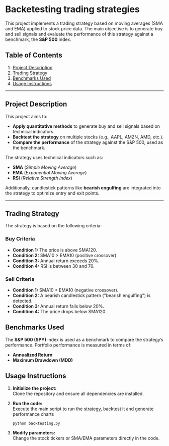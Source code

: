 # Backetesting trading strategies

This project implements a trading strategy based on moving averages (SMA and EMA) applied to stock price data. The main objective is to generate buy and sell signals and evaluate the performance of this strategy against a benchmark, the **S&P 500** index.

## Table of Contents
1. [Project Description](#project-description)
2. [Trading Strategy](#trading-strategy)
3. [Benchmarks Used](#benchmarks-used)
4. [Usage Instructions](#usage-instructions)

---

## Project Description
This project aims to:
- **Apply quantitative methods** to generate buy and sell signals based on technical indicators.
- **Backtest the strategy** on multiple stocks (e.g., AAPL, AMZN, AMD, etc.).
- **Compare the performance** of the strategy against the S&P 500, used as the benchmark.

The strategy uses technical indicators such as:
- **SMA** (*Simple Moving Average*)
- **EMA** (*Exponential Moving Average*)
- **RSI** (*Relative Strength Index*)

Additionally, candlestick patterns like **bearish engulfing** are integrated into the strategy to optimize entry and exit points.

---

## Trading Strategy

The strategy is based on the following criteria:

### Buy Criteria
- **Condition 1:** The price is above SMA120.
- **Condition 2:** SMA10 > EMA10 (positive crossover).
- **Condition 3:** Annual return exceeds 20%.
- **Condition 4:** RSI is between 30 and 70.

### Sell Criteria
- **Condition 1:** SMA10 < EMA10 (negative crossover).
- **Condition 2:** A bearish candlestick pattern ("bearish engulfing") is detected.
- **Condition 3:** Annual return falls below 20%.
- **Condition 4:** The price drops below SMA120.


## Benchmarks Used

The **S&P 500 (SPY)** index is used as a benchmark to compare the strategy’s performance. Portfolio performance is measured in terms of:

- **Annualized Return**
- **Maximum Drawdown (MDD)**

## Usage Instructions

1. **Initialize the project:**  
   Clone the repository and ensure all dependencies are installed.

2. **Run the code:**  
   Execute the main script to run the strategy, backtest it  and generate performance charts
   ```
   python backtesting.py
   
4. **Modify parameters:**  
   Change the stock tickers or SMA/EMA parameters directly in the code.
